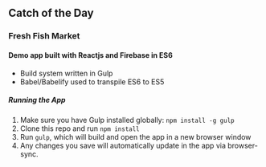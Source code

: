 ## Catch of the Day
### Fresh Fish Market

#### Demo app built with Reactjs and Firebase in ES6

- Build system written in Gulp
- Babel/Babelify used to transpile ES6 to ES5

##### Running the App

1) Make sure you have Gulp installed globally: `npm install -g gulp`
2) Clone this repo and run `npm install`
3) Run `gulp`, which will build and open the app in a new browser window
4) Any changes you save will automatically update in the app via browser-sync.
